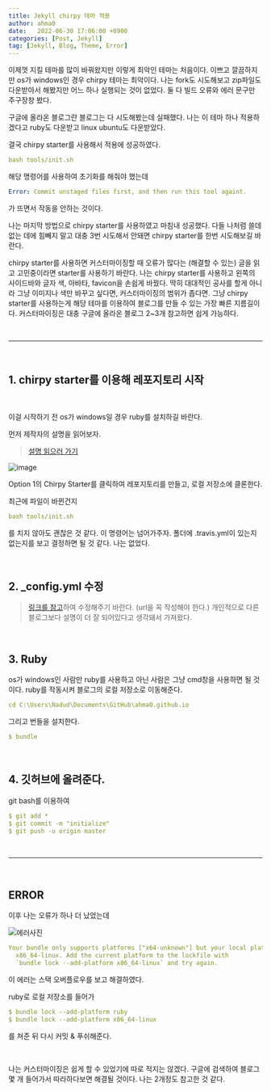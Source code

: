 ```yaml
---
title: Jekyll chirpy 테마 적용
author: ahma0
date:   2022-06-30 17:06:00 +0900
categories: [Post, Jekyll]
tag: [Jekyll, Blog, Theme, Error]
---
```


이제껏 지킬 테마를 많이 바꿔왔지만 이렇게 최악인 테마는 처음이다.
이쁘고 깔끔하지만 os가 windows인 경우 chirpy 테마는 최악이다.
나는 fork도 시도해보고 zip파일도 다운받아서 해봤지만 어느 하나 실행되는 것이 없었다. 둘 다 빌드 오류와 에러 문구만 주구장창 봤다.

구글에 올라온 블로그란 블로그는 다 시도해봤는데 실패했다. 나는 이 테마 하나 적용하겠다고 ruby도 다운받고 linux ubuntu도 다운받았다.

결국 chirpy starter를 사용해서 적용에 성공하였다. 

```yaml
bash tools/init.sh
```

해당 명령어를 사용하여 초기화를 해줘야 했는데 
```yaml
Error: Commit unstaged files first, and then run this tool againt.
```
가 뜨면서 작동을 안하는 것이다.

나는 마지막 방법으로 chirpy starter를 사용하였고 마침내 성공했다.
다들 나처럼 쓸데없는 데에 힘빼지 말고 대충 3번 시도해서 안돼면 chirpy starter를 한번 시도해보길 바란다. 

chirpy starter를 사용하면 커스터마이징할 때 오류가 많다는 (해결할 수 있는) 글을 읽고 고민중이라면 starter를 사용하기 바란다. 나는 chirpy starter를 사용하고 왼쪽의 사이드바와 글자 색, 아바타, favicon을 손쉽게 바꿨다. 딱히 대대적인 공사를 할게 아니라 그냥 이미지나 색만 바꾸고 싶다면, 커스터마이징의 범위가 좁다면. 그냥 chirpy starter를 사용하는게 해당 테마를 이용하여 블로그를 만들 수 있는 가장 빠른 지름길이다. 커스터마이징은 대충 구글에 올라온 블로그 2~3개 참고하면 쉽게 가능하다.

<br>

<hr>

<br>

## 1. chirpy starter를 이용해 레포지토리 시작

<br>

이걸 시작하기 전 os가 windows일 경우 ruby를 설치하길 바란다.

먼저 제작자의 설명을 읽어보자.

> [설명 읽으러 가기](https://chirpy.cotes.page/posts/getting-started/)

![image](https://user-images.githubusercontent.com/84761609/176620546-1bef3d4d-a2b5-420b-bab2-bf174eb8c4ec.png)

Option 1의 Chirpy Starter를 클릭하여 레포지토리를 만들고, 로컬 저장소에 클론한다. 

최근에 파일이 바뀐건지 
```yaml
bash tools/init.sh
```
를 치지 않아도 괜찮은 것 같다. 이 명령어는 넘어가주자. 폴더에 .travis.yml이 있는지 없는지를 보고 결정하면 될 것 같다. 나는 없었다.

<br>

## 2. _config.yml 수정

> [링크를 참고](https://wlqmffl0102.github.io/posts/Making-Git-blogs-for-beginners-3/)하여 수정해주기 바란다. (url을 꼭 작성해야 한다.) 개인적으로 다른 블로그보다 설명이 더 잘 되어있다고 생각돼서 가져왔다. 

<br>

## 3. Ruby

os가 windows인 사람만 ruby를 사용하고 아닌 사람은 그냥 cmd창을 사용하면 될 것이다. ruby를 작동시켜 블로그의 로컬 저장소로 이동해준다.

```yaml
cd C:\Users\Nadud\Documents\GitHub\ahma0.github.io
```

그리고 번들을 설치한다.

```yaml
$ bundle
```

<br>

## 4. 깃허브에 올려준다.

git bash를 이용하여

``` yaml
$ git add *
$ git commit -m "initialize"
$ git push -u origin master
```

<br>

<hr>

<br>

## ERROR

이후 나는 오류가 하나 더 났었는데

![에러사진](https://user-images.githubusercontent.com/84761609/176625973-8ba57fb2-60ee-46b1-8db6-fc7c08e13dc8.png)

```yaml
Your bundle only supports platforms ["x64-unknown"] but your local platform is
  x86_64-linux. Add the current platform to the lockfile with
  `bundle lock --add-platform x86_64-linux` and try again.
```

이 에러는 스택 오버플로우를 보고 해결하였다.

ruby로 로컬 저장소를 들어가
```yaml
$ bundle lock --add-platform ruby
$ bundle lock --add-platform x86_64-linux
```
를 쳐준 뒤 다시 커밋 & 푸쉬해준다.

<br>

나는 커스터마이징은 쉽게 할 수 있었기에 따로 적지는 않겠다. 구글에 검색하여 블로그 몇 개 들어가서 따라하다보면 해결될 것이다. 나는 2개정도 참고한 것 같다.
